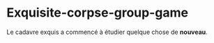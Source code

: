 # Exquisite-corpse-group-game
Le cadavre exquis a commencé à étudier quelque chose de **nouveau**.

